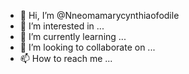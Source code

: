 - 👋 Hi, I’m @Nneomamarycynthiaofodile
- 👀 I’m interested in ...
- 🌱 I’m currently learning ...
- 💞️ I’m looking to collaborate on ...
- 📫 How to reach me ...

<!---
Nneomamarycynthiaofodile/Nneomamarycynthiaofodile is a ✨ special ✨ repository because its `README.md` (this file) appears on your GitHub profile.
You can click the Preview link to take a look at your changes.
--->
